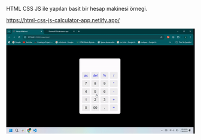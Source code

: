 HTML CSS JS ile yapılan basit bir hesap makinesi örnegi.

https://html-css-js-calculator-app.netlify.app/

![Çalışır hali](gif.gif)
